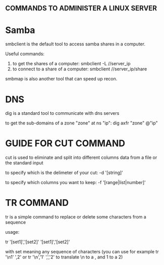 ## COMMANDS TO ADMINISTER A LINUX SERVER   

# Samba

smbclient is the default tool to access samba shares in a computer. 

Useful commands:
<ol>
    <li>to get the shares of a computer: smbclient -L //server_ip</li>
    <li>to connect to a share of a computer: smbclient //server_ip/share</li>
</ol>

smbmap is also another tool that can speed up recon.

# DNS

dig is a standard tool to communicate with dns servers

to get the sub-domains of a zone "zone" at ns "ip":  dig axfr "zone" @"ip"

# GUIDE FOR CUT COMMAND

cut is used to eliminate and split into different columns data from a file or the standard input

to specify which is the delimeter of your cut: -d '[string]'

to specify which columns you want to keep: -f '[range|list|number]' 

# TR COMMAND    

tr is a simple command to replace or delete some characters from a sequence 

usage:

tr '[set1]','[set2]' '[set1]','[set2]'

with set meaning any sequence of characters (you can use for example tr '\n1' ',2' or tr '\n','1' ',','2' to translate \n to a , and 1 to a 2)
